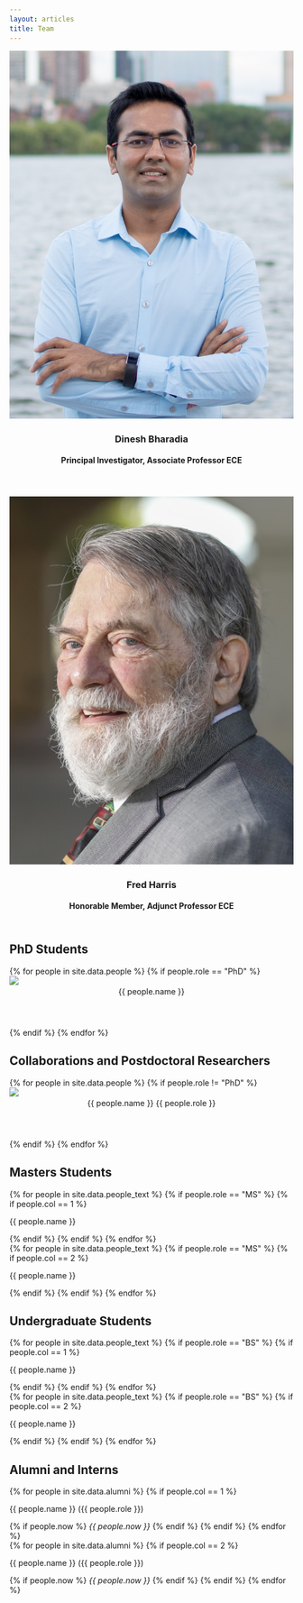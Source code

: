 ```yaml
---
layout: articles
title: Team
---
```

<div class="article-list grid grid--p-3">
  <div class="cell cell--12 cell--md-6 cell--lg-4">
    <div class="card card--flat">
      <div class="card__image"><img src="/assets/images/teampic/dinesh.jpg" /></div>
      <div class="card__content">
        <header>
          <h3> Dinesh Bharadia </h3>
          <h4> Principal Investigator, Associate Professor ECE </h4>
        </header>
      </div>
    </div>
  </div>
  <div class="cell cell--12 cell--md-6 cell--lg-4">
    <div class="card card--flat">
      <div class="card__image"><img src="/assets/images/teampic/fred.jpg" /></div>
      <div class="card__content">
        <header>
          <h3>Fred Harris </h3>
          <h4> Honorable Member, Adjunct Professor ECE </h4>
        </header>
      </div>
    </div>
  </div>
</div>

<h2>PhD Students</h2>
<div class="article-list grid grid--sm grid--p-3">
{% for people in site.data.people %}
  {% if people.role == "PhD" %}
   <div class="cell cell--12 cell--md-4 cell--lg-3">
      <div class="card card--flat">
        <div class="card__image">
          <img class="image" src="{{ people.picture }}" />
            <div class="overlay overlay--bottom">
              <header>
                {{ people.name }}
              </header>
            </div>
        </div>
      </div>
    </div>
  {% endif %}
{% endfor %}
</div>

<h2>Collaborations and Postdoctoral Researchers</h2>
<div class="article-list grid grid--sm grid--p-3">
{% for people in site.data.people %}
  {% if people.role != "PhD" %}
   <div class="cell cell--12 cell--md-4 cell--lg-3">
      <div class="card card--flat">
        <div class="card__image">
          <img class="image" src="{{ people.picture }}" />
            <div class="overlay overlay--bottom">
              <header>
                {{ people.name }}
                {{ people.role }}
              </header>
            </div>
        </div>
      </div>
    </div>
  {% endif %}
{% endfor %}
</div>
<div>
  <h2>Masters Students</h2>
  <div class="row">
    <div class="column">
      {% for people in site.data.people_text %}
        {% if people.role == "MS" %}
          {% if people.col == 1 %}
            <p>{{ people.name }}</p>
          {% endif %}
        {% endif %}
      {% endfor %}
    </div>
    <div class="column">
      {% for people in site.data.people_text %}
        {% if people.role == "MS" %}
          {% if people.col == 2 %}
            <p>{{ people.name }}</p>
          {% endif %}
        {% endif %}
      {% endfor %}
    </div>
  </div>
  <h2>Undergraduate Students</h2>
  <div class="row">
    <div class="column">
      {% for people in site.data.people_text %}
        {% if people.role == "BS" %}
          {% if people.col == 1 %}
            <p>{{ people.name }}</p>
          {% endif %}
        {% endif %}
      {% endfor %}
    </div>
    <div class="column">
      {% for people in site.data.people_text %}
        {% if people.role == "BS" %}
          {% if people.col == 2 %}
            <p>{{ people.name }}</p>
          {% endif %}
        {% endif %}
      {% endfor %}
    </div>
  </div>
  <h2>Alumni and Interns</h2>
  <div class="row">
    <div class="column">
      {% for people in site.data.alumni %}
        {% if people.col == 1 %}
          <p> {{ people.name }} ({{ people.role }})</p>{% if people.now %}<i> {{ people.now }}</i> {% endif %}
        {% endif %}
      {% endfor %}
    </div>
    <div class="column">
      {% for people in site.data.alumni %}
        {% if people.col == 2 %}
          <p>{{ people.name }} ({{ people.role }})</p>{% if people.now %}<i> {{ people.now }}</i> {% endif %}
        {% endif %}
      {% endfor %}
    </div>
  </div>
</div>